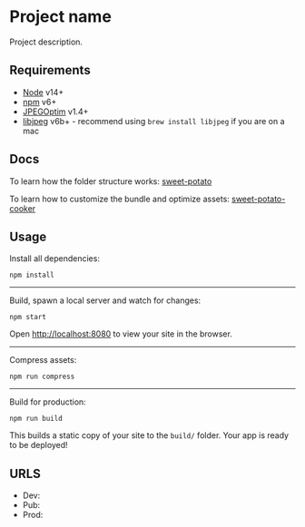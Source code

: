 # Project name

Project description.

## Requirements

- [Node](https://nodejs.org/en/) v14+
- [npm](https://www.npmjs.com/) v6+
- [JPEGOptim](https://github.com/tjko/jpegoptim) v1.4+
- [libjpeg](http://libjpeg.sourceforge.net/) v6b+ - recommend using `brew install libjpeg` if you are on a mac

## Docs

To learn how the folder structure works: [sweet-potato](https://github.com/wethegit/sweet-potato)

To learn how to customize the bundle and optimize assets: [sweet-potato-cooker](https://github.com/wethegit/sweet-potato/tree/main/cooker)

## Usage

Install all dependencies:

`npm install`

---

Build, spawn a local server and watch for changes:

`npm start`

Open [http://localhost:8080](http://localhost:8080) to view your site in the browser.

---

Compress assets:

`npm run compress`

---

Build for production:

`npm run build`

This builds a static copy of your site to the `build/` folder. Your app is ready to be deployed!

## URLS

- Dev:
- Pub:
- Prod:
